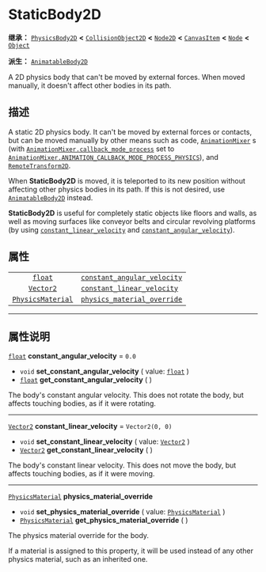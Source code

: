 <!-- ⚠ 请勿编辑本文件 ⚠ -->
<!-- 本文档使用脚本从 WeDot 引擎源码仓库生成。 -->
<!-- 生成脚本：https://github.com/WeDot-Engine/WeDot/tree/4.3/doc/tools/make_md.py； -->
<!-- 原文件：https://github.com/WeDot-Engine/WeDot/tree/4.3/doc/classes/StaticBody2D.xml。 -->

<div id="_class_staticbody2d"></div>

# StaticBody2D

**继承：** [`PhysicsBody2D`](class_physicsbody2d.md) **<** [`CollisionObject2D`](class_collisionobject2d.md) **<** [`Node2D`](class_node2d.md) **<** [`CanvasItem`](class_canvasitem.md) **<** [`Node`](class_node.md) **<** [`Object`](class_object.md)

**派生：** [`AnimatableBody2D`](class_animatablebody2d.md)

A 2D physics body that can't be moved by external forces. When moved manually, it doesn't affect other bodies in its path.

## 描述

A static 2D physics body. It can't be moved by external forces or contacts, but can be moved manually by other means such as code, [`AnimationMixer`](class_animationmixer.md) s (with [`AnimationMixer.callback_mode_process`](#class_animationmixer_property_callback_mode_process) set to [`AnimationMixer.ANIMATION_CALLBACK_MODE_PROCESS_PHYSICS`](#class_animationmixer_constant_animation_callback_mode_process_physics)), and [`RemoteTransform2D`](class_remotetransform2d.md).

When **StaticBody2D** is moved, it is teleported to its new position without affecting other physics bodies in its path. If this is not desired, use [`AnimatableBody2D`](class_animatablebody2d.md) instead.

 **StaticBody2D** is useful for completely static objects like floors and walls, as well as moving surfaces like conveyor belts and circular revolving platforms (by using [`constant_linear_velocity`](#class_staticbody2d_property_constant_linear_velocity) and [`constant_angular_velocity`](#class_staticbody2d_property_constant_angular_velocity)).

## 属性

|||
|:-:|:--|
| [`float`](class_float.md)                     | [`constant_angular_velocity`](#class_staticbody2d_property_constant_angular_velocity) | ``0.0``           |
| [`Vector2`](class_vector2.md)                 | [`constant_linear_velocity`](#class_staticbody2d_property_constant_linear_velocity)   | ``Vector2(0, 0)`` |
| [`PhysicsMaterial`](class_physicsmaterial.md) | [`physics_material_override`](#class_staticbody2d_property_physics_material_override) |                   |

<!-- rst-class:: classref-section-separator -->

---

## 属性说明

<div id="_class_staticbody2d_property_constant_angular_velocity"></div>

[`float`](class_float.md) **constant_angular_velocity** = ``0.0`` <div id="class_staticbody2d_property_constant_angular_velocity"></div>

- `void` **set_constant_angular_velocity** ( value: [`float`](class_float.md) )
- [`float`](class_float.md) **get_constant_angular_velocity** ( )

The body's constant angular velocity. This does not rotate the body, but affects touching bodies, as if it were rotating.

<!-- rst-class:: classref-item-separator -->

---

<div id="_class_staticbody2d_property_constant_linear_velocity"></div>

[`Vector2`](class_vector2.md) **constant_linear_velocity** = ``Vector2(0, 0)`` <div id="class_staticbody2d_property_constant_linear_velocity"></div>

- `void` **set_constant_linear_velocity** ( value: [`Vector2`](class_vector2.md) )
- [`Vector2`](class_vector2.md) **get_constant_linear_velocity** ( )

The body's constant linear velocity. This does not move the body, but affects touching bodies, as if it were moving.

<!-- rst-class:: classref-item-separator -->

---

<div id="_class_staticbody2d_property_physics_material_override"></div>

[`PhysicsMaterial`](class_physicsmaterial.md) **physics_material_override** <div id="class_staticbody2d_property_physics_material_override"></div>

- `void` **set_physics_material_override** ( value: [`PhysicsMaterial`](class_physicsmaterial.md) )
- [`PhysicsMaterial`](class_physicsmaterial.md) **get_physics_material_override** ( )

The physics material override for the body.

If a material is assigned to this property, it will be used instead of any other physics material, such as an inherited one.

[^virtual]: 本方法通常需要用户覆盖才能生效。
[^const]: 本方法无副作用，不会修改该实例的任何成员变量。
[^vararg]: 本方法除了能接受在此处描述的参数外，还能够继续接受任意数量的参数。
[^constructor]: 本方法用于构造某个类型。
[^static]: 调用本方法无需实例，可直接使用类名进行调用。
[^operator]: 本方法描述的是使用本类型作为左操作数的有效运算符。
[^bitfield]: 这个值是由下列位标志构成位掩码的整数。
[^void]: 无返回值。

